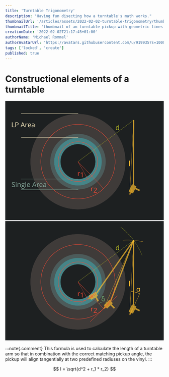 ```yaml
---
title: 'Turntable Trigonometry'
description: "Having fun disecting how a turntable's math works."
thumbnailUrl: '/articles/assets/2022-02-02-turntable-trigonometry/thumbnail.svg'
thumbnailTitle: 'thumbnail of an turntable pickup with geometric lines'
creationDate: '2022-02-02T21:17:45+01:00'
authorName: 'Michael Rommel'
authorAvatarUrl: 'https://avatars.githubusercontent.com/u/919935?s=100&v=4'
tags: ['locked', 'create']
published: true
---
```


# Constructional elements of a turntable

![Turntable Design](/articles/assets/2022-02-02-turntable-trigonometry/turntable-construction.svg 'Turntable Construction')
![Turntable Trigonometry](/articles/assets/2022-02-02-turntable-trigonometry/turntable-trigonometry.svg 'Turntable Trigonometry')

:::note{.comment}
This formula is used to calculate the length of a turntable arm so that
in combination with the correct matching pickup angle, the pickup will
align tangentially at two predefined radiuses on the vinyl.
:::

$$
l = \sqrt{d^2 + r_1 * r_2}
$$

